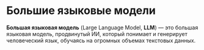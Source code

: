 # Большие языковые модели
**Большая языковая модель** (Large Language Model, **LLM**) — это большая языковая модель, продвинутый ИИ, который понимает и генерирует человеческий язык, обучаясь на огромных объемах текстовых данных.


